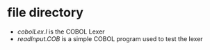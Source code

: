 # file directory
- *cobolLex.l* is the COBOL Lexer
- *readInput.COB* is a simple COBOL program used to test the lexer
